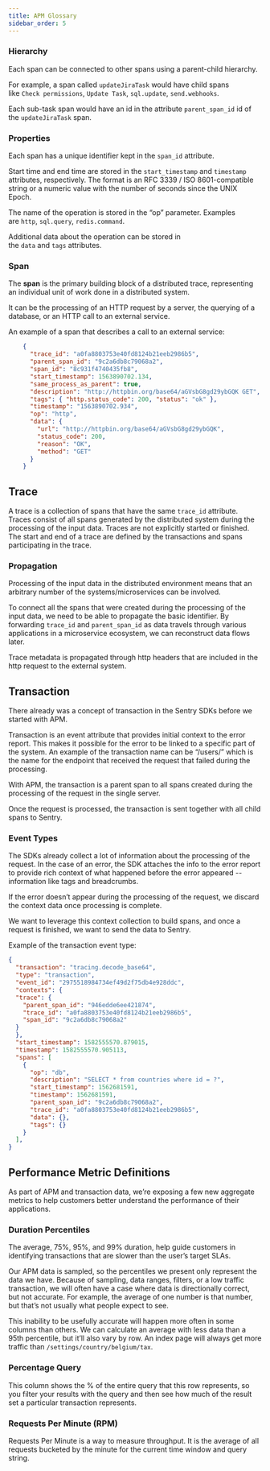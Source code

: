 ```yaml
---
title: APM Glossary
sidebar_order: 5
---
```


### Hierarchy

Each span can be connected to other spans using a parent-child hierarchy. 

For example, a span called `updateJiraTask` would have child spans like `Check permissions`, `Update Task`, `sql.update`, `send.webhooks`.

Each sub-task span would have an id in the attribute `parent_span_id` id of the `updateJiraTask` span.

### Properties

Each span has a unique identifier kept in the `span_id` attribute.

Start time and end time are stored in the `start_timestamp` and `timestamp` attributes, respectively. The format is an RFC 3339 / ISO 8601-compatible string or a numeric value with the number of seconds since the UNIX Epoch.

The name of the operation is stored in the “op” parameter. Examples are `http`, `sql.query`, `redis.command`.

Additional data about the operation can be stored in the `data` and `tags` attributes.

### Span

The **span** is the primary building block of a distributed trace, representing an individual unit of work done in a distributed system.

It can be the processing of an HTTP request by a server, the querying of a database, or an HTTP call to an external service.

An example of a span that describes a call to an external service:

```json
    {
      "trace_id": "a0fa8803753e40fd8124b21eeb2986b5",
      "parent_span_id": "9c2a6db8c79068a2",
      "span_id": "8c931f4740435fb8",
      "start_timestamp": 1563890702.134,
      "same_process_as_parent": true,
      "description": "http://httpbin.org/base64/aGVsbG8gd29ybGQK GET",
      "tags": { "http.status_code": 200, "status": "ok" },
      "timestamp": "1563890702.934",
      "op": "http",
      "data": {
        "url": "http://httpbin.org/base64/aGVsbG8gd29ybGQK",
        "status_code": 200,
        "reason": "OK",
        "method": "GET"
      }
    }
```

## Trace

A trace is a collection of spans that have the same `trace_id` attribute. Traces consist of all spans generated by the distributed system during the processing of the input data. Traces are not explicitly started or finished. The start and end of a trace are defined by the transactions and spans participating in the trace.

### Propagation

Processing of the input data in the distributed environment means that an arbitrary number of the systems/microservices can be involved.

To connect all the spans that were created during the processing of the input data, we need to be able to propagate the basic identifier. By forwarding `trace_id` and `parent_span_id` as data travels through various applications in a microservice ecosystem, we can reconstruct data flows later.

Trace metadata is propagated through http headers that are included in the http request to the external system.

## Transaction

There already was a concept of transaction in the Sentry SDKs before we started with APM.

Transaction is an event attribute that provides initial context to the error report. This makes it possible for the error to be linked to a specific part of the system. An example of the transaction name can be “/users/” which is the name for the endpoint that received the request that failed during the processing.

With APM, the transaction is a parent span to all spans created during the processing of the request in the single server.

Once the request is processed, the transaction is sent together with all child spans to Sentry.

### Event Types

The SDKs already collect a lot of information about the processing of the request. In the case of an error, the SDK attaches the info to the error report to provide rich context of what happened before the error appeared -- information like tags and breadcrumbs.

If the error doesn’t appear during the processing of the request, we discard the context data once processing is complete.

We want to leverage this context collection to build spans, and once a request is finished, we want to send the data to Sentry.

Example of the transaction event type:

```json
{     
  "transaction": "tracing.decode_base64",      
  "type": "transaction",                       
  "event_id": "2975518984734ef49d2f75db4e928ddc",
  "contexts": {
  "trace": {                   
    "parent_span_id": "946edde6ee421874",      
    "trace_id": "a0fa8803753e40fd8124b21eeb2986b5", 
    "span_id": "9c2a6db8c79068a2"   
  }
  },
  "start_timestamp": 1582555570.879015, 
  "timestamp": 1582555570.905113,    
  "spans": [
    {
      "op": "db",
      "description": "SELECT * from countries where id = ?",
      "start_timestamp": 1562681591,
      "timestamp": 1562681591,
      "parent_span_id": "9c2a6db8c79068a2",
      "trace_id": "a0fa8803753e40fd8124b21eeb2986b5",
      "data": {},
      "tags": {}
    }
  ],
}
```

## Performance Metric Definitions

As part of APM and transaction data, we’re exposing a few new aggregate metrics to help customers better understand the performance of their applications.

### Duration Percentiles

The average, 75%, 95%, and 99% duration, help guide customers in identifying transactions that are slower than the user’s target SLAs.

Our APM data is sampled, so the percentiles we present only represent the data we have. Because of sampling, data ranges, filters, or a low traffic transaction, we will often have a case where data is directionally correct, but not accurate. For example, the average of one number is that number, but that’s not usually what people expect to see.

This inability to be usefully accurate will happen more often in some columns than others. We can calculate an average with less data than a 95th percentile, but it’ll also vary by row. An index page will always get more traffic than `/settings/country/belgium/tax`.

### Percentage Query

This column shows the % of the entire query that this row represents, so you filter your results with the query and then see how much of the result set a particular transaction represents.

### Requests Per Minute (RPM)

Requests Per Minute is a way to measure throughput. It is the average of all requests bucketed by the minute for the current time window and query string.
